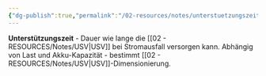 ```yaml
---
{"dg-publish":true,"permalink":"/02-resources/notes/unterstuetzungszeit/","tags":["usv/laufzeit","batterie/dauer"],"noteIcon":"","updated":"2025-08-28T20:50:30.000+02:00"}
---
```



**Unterstützungszeit** - Dauer wie lange die [[02 - RESOURCES/Notes/USV\|USV]] bei Stromausfall versorgen kann.
Abhängig von Last und Akku-Kapazität - bestimmt [[02 - RESOURCES/Notes/USV\|USV]]-Dimensionierung.